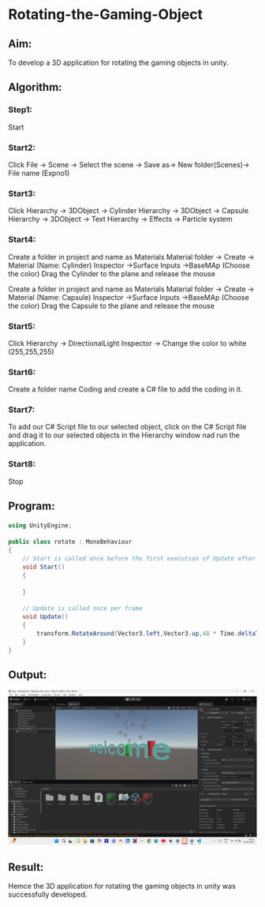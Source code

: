 # Rotating-the-Gaming-Object

## Aim:
To develop a 3D application for rotating the gaming objects in unity.

## Algorithm:

### Step1:
Start

### Start2:
Click File -> Scene -> Select the scene -> Save as-> New folder(Scenes)-> File name (Expno1)

### Start3:
Click Hierarchy -> 3DObject -> Cylinder Hierarchy -> 3DObject -> Capsule Hierarchy -> 3DObject -> Text Hierarchy -> Effects -> Particle system

### Start4:
Create a folder in project and name as Materials Material folder -> Create -> Material (Name: Cylinder) Inspector ->Surface Inputs ->BaseMAp (Choose the color) Drag the Cylinder to the plane and release the mouse

Create a folder in project and name as Materials Material folder -> Create -> Material (Name: Capsule) Inspector ->Surface Inputs ->BaseMAp (Choose the color) Drag the Capsule to the plane and release the mouse

### Start5:
Click Hierarchy -> DirectionalLight Inspector -> Change the color to white (255,255,255)

### Start6:
Create a folder name Coding and create a C# file to add the coding in it.

### Start7:
To add our C# Script file to our selected object, click on the C# Script file and drag it to our selected objects in the Hierarchy window nad run the application.

### Start8:
Stop

## Program:
```csharp
using UnityEngine;

public class rotate : MonoBehaviour
{
    // Start is called once before the first execution of Update after the MonoBehaviour is created
    void Start()
    {
        
    }

    // Update is called once per frame
    void Update()
    {
        transform.RotateAround(Vector3.left,Vector3.up,48 * Time.deltaTime);
    }
}
```
## Output:
![alt text](<Screenshot 2025-08-19 091841.png>)

## Result:
Hemce the 3D application for rotating the gaming objects in unity was successfully developed.
